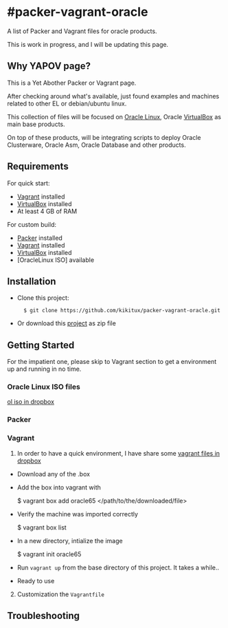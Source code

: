 #packer-vagrant-oracle
==============

A list of Packer and Vagrant files for oracle products.

This is work in progress, and I will be updating this page.


## Why YAPOV page?

This is a Yet Abother Packer or Vagrant page.

After checking around what's available, just found examples and machines related to other EL or debian/ubuntu linux.

This collection of files will be focused on [Oracle Linux], Oracle [VirtualBox] as main base products.

On top of these products, will be integrating scripts to deploy Oracle Clusterware, Oracle Asm, Oracle Database and other products.

## Requirements

For quick start:

* [Vagrant] installed
* [VirtualBox] installed
* At least 4 GB of RAM

For custom build:

* [Packer] installed
* [Vagrant] installed
* [VirtualBox] installed
* [OracleLinux ISO] available

## Installation

* Clone this project:

        $ git clone https://github.com/kikitux/packer-vagrant-oracle.git
        
* Or download this [project] as zip file


## Getting Started

For the impatient one, please skip to Vagrant section to get a environment up and running in no time.

### Oracle Linux ISO files

[ol iso in dropbox]

### Packer

### Vagrant

1. In order to have a quick environment, I have share some [vagrant files in dropbox]

- Download any of the <name>.box

- Add the box into vagrant with 

	$ vagrant box add oracle65 </path/to/the/downloaded/file>

- Verify the machine was imported correctly

	$ vagrant box list

- In a new directory, intialize the image

	$ vagrant init oracle65

- Run `vagrant up` from the base directory of this project. It takes a while..

- Ready to use

2. Customization the `Vagrantfile`



## Troubleshooting

[Vagrant]: http://www.vagrantup.com/

[Packer]: http://packer.io/

[VirtualBox]: https://www.virtualbox.org/

[vagrant files in dropbox]: https://www.dropbox.com/sh/3ks3e34en9bbec9/zjtqkm71RD/vagrant 

[dropbox]: https://www.dropbox.com/sh/3ks3e34en9bbec9/vf_s1n0Pps

[Oracle Linux]: https://linux.oracle.com/

[Oracle Linux Wiki]: https://wikis.oracle.com/display/oraclelinux/Home/

[ol iso in dropbox]: https://www.dropbox.com/sh/jsb3y18z4ebbowa/Z3qVA6JDC-

[Text]: http://link/


[project]: https://github.com/kikitux/packer-vagrant-oracle/archive/master.zip
